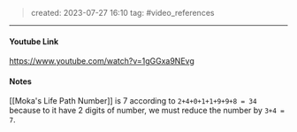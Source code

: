 > created: 2023-07-27 16:10
> tag: #video_references

---

#### Youtube Link
https://www.youtube.com/watch?v=1gGGxa9NEvg

#### Notes
[[Moka's Life Path Number]] is 7 according to `2+4+0+1+1+9+9+8 = 34` because to it have 2 digits of number, we must reduce the number by `3+4 = 7`.

